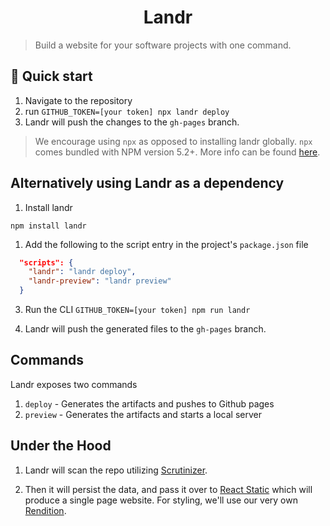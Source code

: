 <h1 align="center">
    Landr
</h1>

> Build a website for your software projects with one command.


## 🚀 Quick start

1. Navigate to the repository
2. run `GITHUB_TOKEN=[your token] npx landr deploy`
3. Landr will push the changes to the `gh-pages` branch.

> We encourage using `npx` as opposed to installing landr globally. `npx` comes bundled with NPM version 5.2+. More info can be found [here](https://medium.com/@maybekatz/introducing-npx-an-npm-package-runner-55f7d4bd282b).

## Alternatively using Landr as a dependency

1. Install landr

`npm install landr`

1. Add the following to the script entry in the project's `package.json` file

```json
  "scripts": {
    "landr": "landr deploy",
    "landr-preview": "landr preview"
  }
```

3. Run the CLI
`GITHUB_TOKEN=[your token] npm run landr`

1. Landr will push the generated files to the `gh-pages` branch.

## Commands

Landr exposes two commands

1. `deploy` - Generates the artifacts and pushes to Github pages
2. `preview` - Generates the artifacts and starts a local server

## Under the Hood

1.  Landr will scan the repo utilizing [Scrutinizer](https://github.com/balena-io-modules/scrutinizer).

2.  Then it will persist the data, and pass it over to [React Static](https://github.com/nozzle/react-static) which will produce a single page website. For styling, we\'ll use our very own [Rendition](https://github.com/balena-io-modules/rendition).
